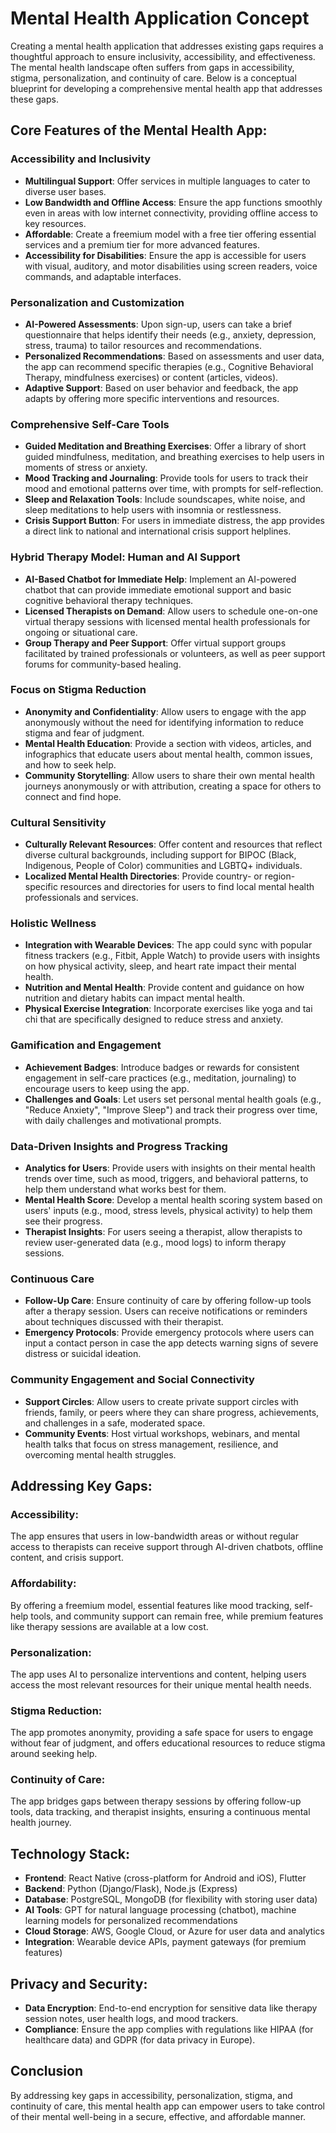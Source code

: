 # Mental Health Application Concept

Creating a mental health application that addresses existing gaps requires a thoughtful approach to ensure inclusivity, accessibility, and effectiveness. The mental health landscape often suffers from gaps in accessibility, stigma, personalization, and continuity of care. Below is a conceptual blueprint for developing a comprehensive mental health app that addresses these gaps.

## Core Features of the Mental Health App:

### Accessibility and Inclusivity

- **Multilingual Support**: Offer services in multiple languages to cater to diverse user bases.
- **Low Bandwidth and Offline Access**: Ensure the app functions smoothly even in areas with low internet connectivity, providing offline access to key resources.
- **Affordable**: Create a freemium model with a free tier offering essential services and a premium tier for more advanced features.
- **Accessibility for Disabilities**: Ensure the app is accessible for users with visual, auditory, and motor disabilities using screen readers, voice commands, and adaptable interfaces.

### Personalization and Customization

- **AI-Powered Assessments**: Upon sign-up, users can take a brief questionnaire that helps identify their needs (e.g., anxiety, depression, stress, trauma) to tailor resources and recommendations.
- **Personalized Recommendations**: Based on assessments and user data, the app can recommend specific therapies (e.g., Cognitive Behavioral Therapy, mindfulness exercises) or content (articles, videos).
- **Adaptive Support**: Based on user behavior and feedback, the app adapts by offering more specific interventions and resources.

### Comprehensive Self-Care Tools

- **Guided Meditation and Breathing Exercises**: Offer a library of short guided mindfulness, meditation, and breathing exercises to help users in moments of stress or anxiety.
- **Mood Tracking and Journaling**: Provide tools for users to track their mood and emotional patterns over time, with prompts for self-reflection.
- **Sleep and Relaxation Tools**: Include soundscapes, white noise, and sleep meditations to help users with insomnia or restlessness.
- **Crisis Support Button**: For users in immediate distress, the app provides a direct link to national and international crisis support helplines.

### Hybrid Therapy Model: Human and AI Support

- **AI-Based Chatbot for Immediate Help**: Implement an AI-powered chatbot that can provide immediate emotional support and basic cognitive behavioral therapy techniques.
- **Licensed Therapists on Demand**: Allow users to schedule one-on-one virtual therapy sessions with licensed mental health professionals for ongoing or situational care.
- **Group Therapy and Peer Support**: Offer virtual support groups facilitated by trained professionals or volunteers, as well as peer support forums for community-based healing.

### Focus on Stigma Reduction

- **Anonymity and Confidentiality**: Allow users to engage with the app anonymously without the need for identifying information to reduce stigma and fear of judgment.
- **Mental Health Education**: Provide a section with videos, articles, and infographics that educate users about mental health, common issues, and how to seek help.
- **Community Storytelling**: Allow users to share their own mental health journeys anonymously or with attribution, creating a space for others to connect and find hope.

### Cultural Sensitivity

- **Culturally Relevant Resources**: Offer content and resources that reflect diverse cultural backgrounds, including support for BIPOC (Black, Indigenous, People of Color) communities and LGBTQ+ individuals.
- **Localized Mental Health Directories**: Provide country- or region-specific resources and directories for users to find local mental health professionals and services.

### Holistic Wellness

- **Integration with Wearable Devices**: The app could sync with popular fitness trackers (e.g., Fitbit, Apple Watch) to provide users with insights on how physical activity, sleep, and heart rate impact their mental health.
- **Nutrition and Mental Health**: Provide content and guidance on how nutrition and dietary habits can impact mental health.
- **Physical Exercise Integration**: Incorporate exercises like yoga and tai chi that are specifically designed to reduce stress and anxiety.

### Gamification and Engagement

- **Achievement Badges**: Introduce badges or rewards for consistent engagement in self-care practices (e.g., meditation, journaling) to encourage users to keep using the app.
- **Challenges and Goals**: Let users set personal mental health goals (e.g., "Reduce Anxiety", "Improve Sleep") and track their progress over time, with daily challenges and motivational prompts.

### Data-Driven Insights and Progress Tracking

- **Analytics for Users**: Provide users with insights on their mental health trends over time, such as mood, triggers, and behavioral patterns, to help them understand what works best for them.
- **Mental Health Score**: Develop a mental health scoring system based on users' inputs (e.g., mood, stress levels, physical activity) to help them see their progress.
- **Therapist Insights**: For users seeing a therapist, allow therapists to review user-generated data (e.g., mood logs) to inform therapy sessions.

### Continuous Care

- **Follow-Up Care**: Ensure continuity of care by offering follow-up tools after a therapy session. Users can receive notifications or reminders about techniques discussed with their therapist.
- **Emergency Protocols**: Provide emergency protocols where users can input a contact person in case the app detects warning signs of severe distress or suicidal ideation.

### Community Engagement and Social Connectivity

- **Support Circles**: Allow users to create private support circles with friends, family, or peers where they can share progress, achievements, and challenges in a safe, moderated space.
- **Community Events**: Host virtual workshops, webinars, and mental health talks that focus on stress management, resilience, and overcoming mental health struggles.

## Addressing Key Gaps:

### Accessibility:
The app ensures that users in low-bandwidth areas or without regular access to therapists can receive support through AI-driven chatbots, offline content, and crisis support.

### Affordability:
By offering a freemium model, essential features like mood tracking, self-help tools, and community support can remain free, while premium features like therapy sessions are available at a low cost.

### Personalization:
The app uses AI to personalize interventions and content, helping users access the most relevant resources for their unique mental health needs.

### Stigma Reduction:
The app promotes anonymity, providing a safe space for users to engage without fear of judgment, and offers educational resources to reduce stigma around seeking help.

### Continuity of Care:
The app bridges gaps between therapy sessions by offering follow-up tools, data tracking, and therapist insights, ensuring a continuous mental health journey.

## Technology Stack:

- **Frontend**: React Native (cross-platform for Android and iOS), Flutter
- **Backend**: Python (Django/Flask), Node.js (Express)
- **Database**: PostgreSQL, MongoDB (for flexibility with storing user data)
- **AI Tools**: GPT for natural language processing (chatbot), machine learning models for personalized recommendations
- **Cloud Storage**: AWS, Google Cloud, or Azure for user data and analytics
- **Integration**: Wearable device APIs, payment gateways (for premium features)

## Privacy and Security:

- **Data Encryption**: End-to-end encryption for sensitive data like therapy session notes, user health logs, and mood trackers.
- **Compliance**: Ensure the app complies with regulations like HIPAA (for healthcare data) and GDPR (for data privacy in Europe).

## Conclusion

By addressing key gaps in accessibility, personalization, stigma, and continuity of care, this mental health app can empower users to take control of their mental well-being in a secure, effective, and affordable manner.
